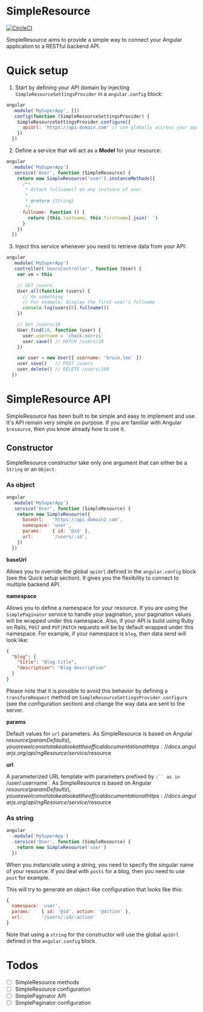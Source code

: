 SimpleResource
==============

[![CircleCI](https://circleci.com/gh/wamland-team/simple-resource.svg?style=shield&circle-token=620045f0f5415b519c4a9b1d4ca98200f18b4acc)](https://circleci.com/gh/wamland-team/simple-resource)

SimpleResource aims to provide a simple way to connect your Angular application to a RESTful backend API.

# Quick setup

1. Start by defining your API domain by injecting `SimpleResourceSettingsProvider` in a `angular.config` block:

  ```js
  angular
    .module('MySuperApp', [])
    .config(function (SimpleResourceSettingsProvider) {
      SimpleResourceSettingsProvider.configure({
        apiUrl: 'https://api.domain.com' // use globally accross your application
      })
    })
  ```

2. Define a service that will act as a **Model** for your resource:

  ```js
  angular
    .module('MySuperApp')
    .service('User', function (SimpleResource) {
      return new SimpleResource('user').instanceMethods({
        /**
         * Attach fullname() on any instance of user.
         *
         * @return {String}
         */
        fullname: function () {
          return [this.lastname, this.firstname].join(' ')
        }
      })
    })
  ```

3. Inject this service whenever you need to retrieve data from your API:

  ```js
  angular
    .module('MySuperApp')
    .controller('UsersController', function (User) {
      var vm = this

      // GET /users
      User.all(function (users) {
        // do something
        // For example, display the first user's fullname
        console.log(users[0].fullname())
      })

      // Get /users/10
      User.find(10, function (user) {
        user.username = 'chuck.norris'
        user.save() // PATCH /users/10
      })

      var user = new User({ username: 'bruce.lee' })
      user.save()   // POST /users
      user.delete() // DELETE /users/100
    })
  ```

# SimpleResource API

SimpleResource has been built to be simple and easy to implement and use. It's API remain very simple on purpose. If you are familiar with Angular `$resource`, then you know already how to use it.

## Constructor

SimpleResource constructor take only one argument that can either be a `String` or an `Object`.

### As object

```js
angular
  .module('MySuperApp')
  .service('User', function (SimpleResource) {
    return new SimpleResource({
      baseUrl:   'https://api.domain2.com',
      namespace: 'user',
      params:    { id: '@id' },
      url:       '/users/:id',
    })
  })
```

**baseUrl**

Allows you to override the global `apiUrl` defined in the `angular.config` block (see the Quick setup section). It gives you the flexibility to connect to multiple backend API.

**namespace**

Allows you to define a namespace for your resource. If you are using the `SimplePaginator` service to handle your pagination, your pagination values will be wrapped under this namespace.
Also, if your API is build using Ruby on Rails, `POST` and `PUT|PATCH` requests will be by default wrapped under this namespace. For example, if your namespace is `blog`, then data send will look like:

```json
{
  "blog": {
    "title": "Blog title",
    "description": "Blog description"
  }
}
```

Please note that it is possible to avoid this behavior by defining a `transformRequest` method on `SimpleResourceSettingsProvider.configure` (see the configuration section) and change the way data are sent to the server.

**params**

Default values for `url` parameters. As SimpleResource is based on Angular $resource (paramDefaults), you are welcome to take a look at the offical documentation at https://docs.angularjs.org/api/ngResource/service/$resource

**url**

A parameterized URL template with parameters prefixed by `:`` as in `/user/:username`. As SimpleResource is based on Angular $resource (paramDefaults), you are welcome to take a look at the offical documentation at https://docs.angularjs.org/api/ngResource/service/$resource

### As string

```js
angular
  .module('MySuperApp')
  .service('User', function (SimpleResource) {
    return new SimpleResource('user')
  })
```

When you instanciate using a string, you need to specify the singular name of your resource. If you deal with `posts` for a blog, then you need to use `post` for example.

This will try to generate an object-like configuration that looks like this:

```js
{
  namespace: 'user',
  params:    { id: '@id', action: '@action' },
  url:       '/users/:id/:action'
}
```

Note that using a `string` for the constructor will use the global `apiUrl` defined in the `angular.config` block.


# Todos

- [ ] SimpleResource methods
- [ ] SimpleResource configuration
- [ ] SimplePaginator API
- [ ] SimplePaginator configuration
